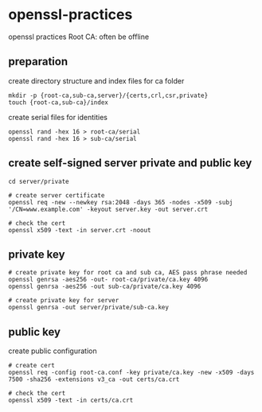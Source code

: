 # openssl-practices

openssl practices
Root CA: often be offline

## preparation

create directory structure and index files for ca folder
```
mkdir -p {root-ca,sub-ca,server}/{certs,crl,csr,private}
touch {root-ca,sub-ca}/index
```

create serial files for identities
```
openssl rand -hex 16 > root-ca/serial
openssl rand -hex 16 > sub-ca/serial
```

## create self-signed server private and public key
```
cd server/private

# create server certificate
openssl req -new --newkey rsa:2048 -days 365 -nodes -x509 -subj '/CN=www.example.com' -keyout server.key -out server.crt

# check the cert
openssl x509 -text -in server.crt -noout
```

## private key
```
# create private key for root ca and sub ca, AES pass phrase needed
openssl genrsa -aes256 -out- root-ca/private/ca.key 4096
openssl genrsa -aes256 -out sub-ca/private/ca.key 4096

# create private key for server
openssl genrsa -out server/private/sub-ca.key
```

## public key
create public configuration
```
# create cert
openssl req -config root-ca.conf -key private/ca.key -new -x509 -days 7500 -sha256 -extensions v3_ca -out certs/ca.crt

# check the cert
openssl x509 -text -in certs/ca.crt
```


